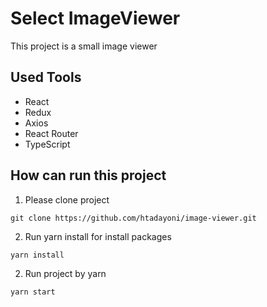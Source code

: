 # Select ImageViewer

This project is a small image viewer

## Used Tools

- React
- Redux
- Axios
- React Router
- TypeScript

## How can run this project

1. Please clone project
```
git clone https://github.com/htadayoni/image-viewer.git
```

2. Run yarn install for install packages
```
yarn install
```

2. Run project by yarn
```
yarn start
```